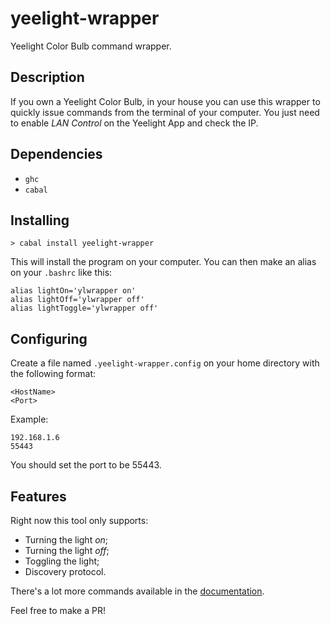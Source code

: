 # yeelight-wrapper

Yeelight Color Bulb command wrapper.

## Description

If you own a Yeelight Color Bulb, in your house you can use this wrapper to quickly issue commands from the terminal of your computer.
You just need to enable *LAN Control* on the Yeelight App and check the IP.

## Dependencies

- `ghc`
- `cabal`

## Installing

`> cabal install yeelight-wrapper`

This will install the program on your computer. You can then make an alias on your `.bashrc` like this:

```
alias lightOn='ylwrapper on'
alias lightOff='ylwrapper off'
alias lightToggle='ylwrapper off'
```

## Configuring

Create a file named `.yeelight-wrapper.config` on your home directory with the following format:

```
<HostName>
<Port>
```

Example:

```
192.168.1.6
55443
```

You should set the port to be 55443.

## Features

Right now this tool only supports:

- Turning the light *on*;
- Turning the light *off*;
- Toggling the light;
- Discovery protocol.

There's a lot more commands available in the [documentation](https://www.yeelight.com/download/Yeelight_Inter-Operation_Spec.pdf). 

Feel free to make a PR!
